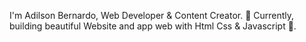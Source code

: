 I'm Adilson Bernardo, Web Developer & Content Creator.
🌱 Currently, building beautiful Website and app web with Html Css  & Javascript 💙.



